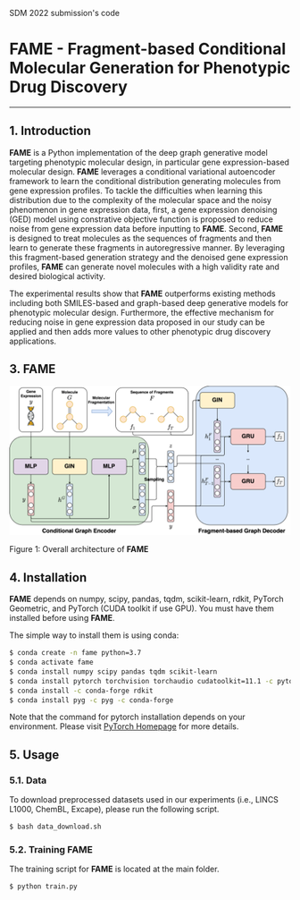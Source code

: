 SDM 2022 submission's code

# FAME - Fragment-based Conditional Molecular Generation for Phenotypic Drug Discovery
-----------------------------------------------------------------

## 1. Introduction
**FAME** is a Python implementation of the deep graph generative model targeting phenotypic molecular design, in particular gene expression-based molecular design. **FAME** leverages a conditional variational autoencoder framework to learn the conditional distribution generating molecules from gene expression profiles. To tackle the difficulties when learning this distribution due to the complexity of the molecular space and the noisy phenomenon in gene expression data, first, a gene expression denoising (GED) model using constrative objective function is proposed to reduce noise from gene expression data before inputting to **FAME**. Second, **FAME** is designed to treat molecules as the sequences of fragments and then learn to generate these fragments in autoregressive manner. By leveraging this fragment-based generation strategy and the denoised gene expression profiles, **FAME** can generate novel molecules with a high validity rate and desired biological activity. 


The experimental results show that **FAME** outperforms existing methods including both SMILES-based and graph-based deep generative models for phenotypic molecular design. Furthermore, the effective mechanism for reducing noise in gene expression data proposed in our study can be applied and then adds more values to other phenotypic drug discovery applications.

## 3. FAME

![alt text](docs/fame.png "FAME")

Figure 1: Overall architecture of **FAME**

## 4. Installation

**FAME** depends on numpy, scipy, pandas, tqdm, scikit-learn, rdkit, PyTorch Geometric, and PyTorch (CUDA toolkit if use GPU).
You must have them installed before using **FAME**.

The simple way to install them is using conda:

```sh
$ conda create -n fame python=3.7
$ conda activate fame
$ conda install numpy scipy pandas tqdm scikit-learn
$ conda install pytorch torchvision torchaudio cudatoolkit=11.1 -c pytorch-lts -c nvidia
$ conda install -c conda-forge rdkit
$ conda install pyg -c pyg -c conda-forge
```

Note that the command for pytorch installation depends on your environment. Please visit [PyTorch Homepage](https://pytorch.org/get-started/locally/) for more details.
## 5. Usage

### 5.1. Data

To download preprocessed datasets used in our experiments (i.e., LINCS L1000, ChemBL, Excape), please run the following script.

```sh
$ bash data_download.sh 
```

### 5.2. Training FAME

The training script for **FAME** is located at the main folder.

```sh
$ python train.py 
```
